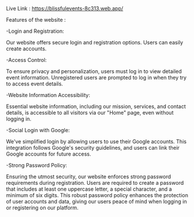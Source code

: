 Live Link : https://blissfulevents-8c313.web.app/

Features of the website :

-Login and Registration:

Our website offers secure login and registration options. Users can easily create accounts.

-Access Control:

To ensure privacy and personalization, users must log in to view detailed event information. Unregistered users are prompted to log in when they try to access event details.

-Website Information Accessibility:

Essential website information, including our mission, services, and contact details, is accessible to all visitors via our "Home" page, even without logging in.

-Social Login with Google:

We've simplified login by allowing users to use their Google accounts. This integration follows Google's security guidelines, and users can link their Google accounts for future access.

-Strong Password Policy:

Ensuring the utmost security, our website enforces strong password requirements during registration. Users are required to create a password that includes at least one uppercase letter, a special character, and a minimum of six digits. This robust password policy enhances the protection of user accounts and data, giving our users peace of mind when logging in or registering on our platform.
